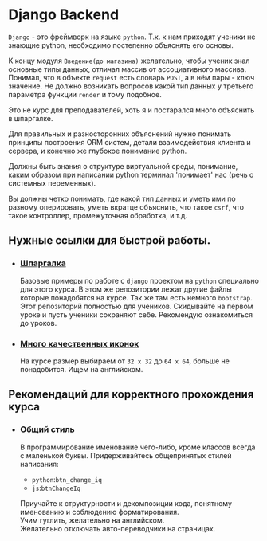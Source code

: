 # Django Backend

`Django` - это фреймворк на языке `python`.
Т.к. к нам приходят ученики не знающие python, необходимо постепенно объяснять его основы.


К концу модуля `Введение(до магазина)` желательно, чтобы ученик знал основные типы данных,
отличал массив от ассоциативного массива. Понимал, что в объекте `request` есть словарь `POST`,
а в нём пары - ключ значение.
Не должно возникать вопросов какой тип данных у третьего 
параметра функции `render` и тому подобное.

Это не курс для преподавателей, хоть я и постарался много объяснить в шпаргалке.

Для правильных и разносторонних объяснений нужно понимать принципы построения ORM
систем, детали взаимодействия клиента и сервера, и конечно же глубокое понимание python.

Должны быть знания о структуре виртуальной среды, понимание, каким образом при написании
python терминал 'понимает' нас (речь о системных переменных).

Вы должны четко понимать, где какой тип данных и уметь ими по разному 
оперировать, уметь вкратце объяснить, что такое `csrf`, что такое контроллер,
промежуточная обработка, и т.д.

## Нужные ссылки для быстрой работы.
  * ### [Шпаргалка](https://github.com/xlartas/it-compot-backend-methods)
    Базовые примеры по работе с `django` проектом на `python` специально для этого курса. 
    В этом же репозитории лежат другие файлы которые понадобятся на курсе. Так же там есть
    немного `bootstrap`. Этот репозиторий полностью для учеников. Скидывайте на первом 
    уроке и пусть ученики сохраняют себе. Рекомендую ознакомиться до уроков. 

  * ### [Много качественных иконок](https://www.flaticon.com/)
    На курсе размер выбираем от `32 x 32` до `64 x 64`, больше не понадобится. 
    Ищем на английском.

## Рекомендаций для корректного прохождения курса

* ### Общий стиль
  В программирование именование чего-либо, кроме классов всегда с маленькой буквы.
  Придерживайтесь общепринятых стилей написания:
    * `python`:`btn_change_iq`
    * `js`:`btnChangeIq`
  
  Приучайте к структурности и декомпозиции кода, понятному именованию и соблюдению форматирования. <br>
  Учим гуглить, желательно на английском.<br>
  Желательно отключать авто-переводчики на страницах.
